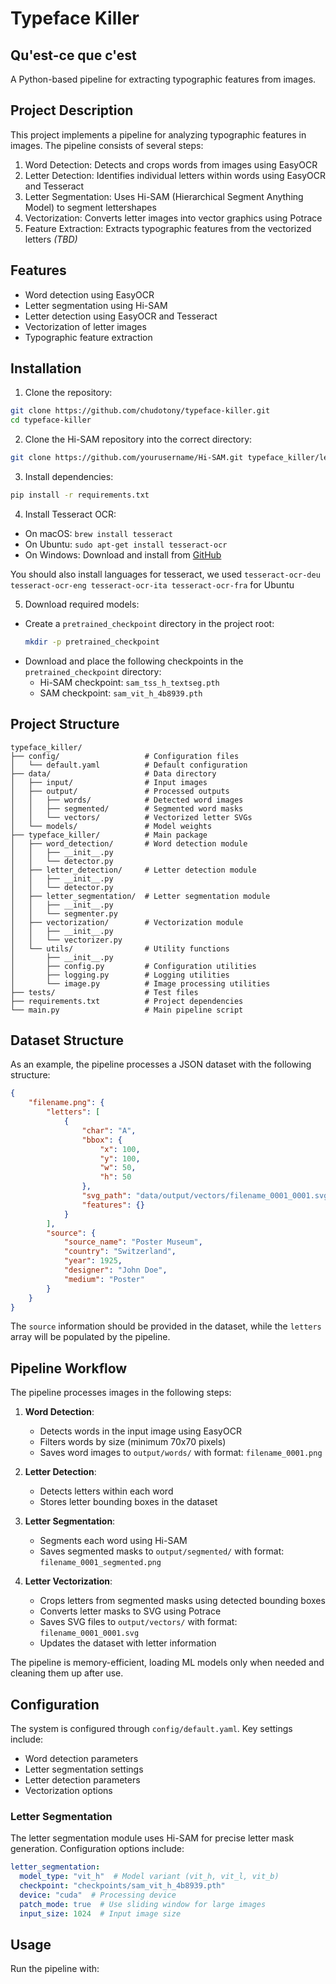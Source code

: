 # Typeface Killer 
## Qu'est-ce que c'est

A Python-based pipeline for extracting typographic features from images.

## Project Description

This project implements a pipeline for analyzing typographic features in images. The pipeline consists of several steps:

1. Word Detection: Detects and crops words from images using EasyOCR
2. Letter Detection: Identifies individual letters within words using EasyOCR and Tesseract
3. Letter Segmentation: Uses Hi-SAM (Hierarchical Segment Anything Model) to segment lettershapes
4. Vectorization: Converts letter images into vector graphics using Potrace
5. Feature Extraction: Extracts typographic features from the vectorized letters *(TBD)*

## Features

- Word detection using EasyOCR
- Letter segmentation using Hi-SAM
- Letter detection using EasyOCR and Tesseract
- Vectorization of letter images
- Typographic feature extraction

## Installation

1. Clone the repository:
```bash
git clone https://github.com/chudotony/typeface-killer.git
cd typeface-killer
```

2. Clone the Hi-SAM repository into the correct directory:
```bash
git clone https://github.com/yourusername/Hi-SAM.git typeface_killer/letter_segmentation/Hi-SAM
```

3. Install dependencies:
```bash
pip install -r requirements.txt
```

4. Install Tesseract OCR:
- On macOS: `brew install tesseract`
- On Ubuntu: `sudo apt-get install tesseract-ocr`
- On Windows: Download and install from [GitHub](https://github.com/UB-Mannheim/tesseract/wiki)

You should also install languages for tesseract, we used `tesseract-ocr-deu tesseract-ocr-eng tesseract-ocr-ita tesseract-ocr-fra` for Ubuntu

5. Download required models:
- Create a `pretrained_checkpoint` directory in the project root:
  ```bash
  mkdir -p pretrained_checkpoint
  ```
- Download and place the following checkpoints in the `pretrained_checkpoint` directory:
  - Hi-SAM checkpoint: `sam_tss_h_textseg.pth`
  - SAM checkpoint: `sam_vit_h_4b8939.pth`

## Project Structure

```
typeface_killer/
├── config/                   # Configuration files
│   └── default.yaml          # Default configuration
├── data/                     # Data directory
│   ├── input/                # Input images
│   ├── output/               # Processed outputs
│   │   ├── words/            # Detected word images
│   │   ├── segmented/        # Segmented word masks
│   │   └── vectors/          # Vectorized letter SVGs
│   └── models/               # Model weights
├── typeface_killer/          # Main package
│   ├── word_detection/       # Word detection module
│   │   ├── __init__.py
│   │   └── detector.py
│   ├── letter_detection/     # Letter detection module
│   │   ├── __init__.py
│   │   └── detector.py
│   ├── letter_segmentation/  # Letter segmentation module
│   │   ├── __init__.py
│   │   └── segmenter.py
│   ├── vectorization/        # Vectorization module
│   │   ├── __init__.py
│   │   └── vectorizer.py
│   └── utils/                # Utility functions
│       ├── __init__.py
│       ├── config.py         # Configuration utilities
│       ├── logging.py        # Logging utilities
│       └── image.py          # Image processing utilities
├── tests/                    # Test files
├── requirements.txt          # Project dependencies
└── main.py                   # Main pipeline script
```

## Dataset Structure

As an example, the pipeline processes a JSON dataset with the following structure:

```json
{
    "filename.png": {
        "letters": [
            {
                "char": "A",
                "bbox": {
                    "x": 100,
                    "y": 100,
                    "w": 50,
                    "h": 50
                },
                "svg_path": "data/output/vectors/filename_0001_0001.svg",
                "features": {}
            }
        ],
        "source": {
            "source_name": "Poster Museum",
            "country": "Switzerland",
            "year": 1925,
            "designer": "John Doe",
            "medium": "Poster"
        }
    }
}
```

The `source` information should be provided in the dataset, while the `letters` array will be populated by the pipeline.

## Pipeline Workflow

The pipeline processes images in the following steps:

1. **Word Detection**:
   - Detects words in the input image using EasyOCR
   - Filters words by size (minimum 70x70 pixels)
   - Saves word images to `output/words/` with format: `filename_0001.png`

2. **Letter Detection**:
   - Detects letters within each word
   - Stores letter bounding boxes in the dataset

3. **Letter Segmentation**:
   - Segments each word using Hi-SAM
   - Saves segmented masks to `output/segmented/` with format: `filename_0001_segmented.png`

4. **Letter Vectorization**:
   - Crops letters from segmented masks using detected bounding boxes
   - Converts letter masks to SVG using Potrace
   - Saves SVG files to `output/vectors/` with format: `filename_0001_0001.svg`
   - Updates the dataset with letter information

The pipeline is memory-efficient, loading ML models only when needed and cleaning them up after use.

## Configuration

The system is configured through `config/default.yaml`. Key settings include:

- Word detection parameters
- Letter segmentation settings
- Letter detection parameters
- Vectorization options

### Letter Segmentation

The letter segmentation module uses Hi-SAM for precise letter mask generation. Configuration options include:

```yaml
letter_segmentation:
  model_type: "vit_h"  # Model variant (vit_h, vit_l, vit_b)
  checkpoint: "checkpoints/sam_vit_h_4b8939.pth"
  device: "cuda"  # Processing device
  patch_mode: true  # Use sliding window for large images
  input_size: 1024  # Input image size
```

## Usage

Run the pipeline with:
```